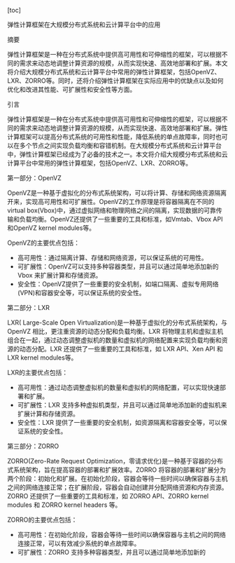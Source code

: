 
[toc]                    
                
                
弹性计算框架在大规模分布式系统和云计算平台中的应用

摘要

弹性计算框架是一种在分布式系统中提供高可用性和可伸缩性的框架，可以根据不同的需求来动态地调整计算资源的规模，从而实现快速、高效地部署和扩展。本文将介绍大规模分布式系统和云计算平台中常用的弹性计算框架，包括OpenVZ、LXR、ZORRO等。同时，还将介绍弹性计算框架在实际应用中的优缺点以及如何优化和改进其性能、可扩展性和安全性等方面。

引言

弹性计算框架是一种在分布式系统中提供高可用性和可伸缩性的框架，可以根据不同的需求来动态地调整计算资源的规模，从而实现快速、高效地部署和扩展。弹性计算框架可以提高分布式系统的可用性和性能，降低系统的单点故障率，同时也可以在多个节点之间实现负载均衡和容错机制。在大规模分布式系统和云计算平台中，弹性计算框架已经成为了必备的技术之一。本文将介绍大规模分布式系统和云计算平台中常用的弹性计算框架，包括OpenVZ、LXR、ZORRO等。

第一部分：OpenVZ

OpenVZ是一种基于虚拟化的分布式系统架构，可以将计算、存储和网络资源隔离开来，实现高可用性和可扩展性。OpenVZ的工作原理是将容器隔离在不同的 virtual box(Vbox)中，通过虚拟网络和物理网络之间的隔离，实现数据的可靠传输和负载均衡。OpenVZ还提供了一些重要的工具和标准，如Vmtab、Vbox API和OpenVZ kernel modules等。

OpenVZ的主要优点包括：

- 高可用性：通过隔离计算、存储和网络资源，可以保证系统的可用性。
- 可扩展性：OpenVZ可以支持多种容器类型，并且可以通过简单地添加新的 Vbox 来扩展计算和存储资源。
- 安全性：OpenVZ提供了一些重要的安全机制，如端口隔离、虚拟专用网络(VPN)和容器安全等，可以保证系统的安全性。

第二部分：LXR

LXR( Large-Scale Open Virtualization)是一种基于虚拟化的分布式系统架构，与 OpenVZ 相比，更注重资源的动态分配和负载均衡。LXR 将物理主机和虚拟主机组合在一起，通过动态调整虚拟机的数量和虚拟机的网络配置来实现负载均衡和资源的动态分配。LXR 还提供了一些重要的工具和标准，如 LXR API、Xen API 和 LXR kernel modules等。

LXR的主要优点包括：

- 高可用性：通过动态调整虚拟机的数量和虚拟机的网络配置，可以实现快速部署和扩展。
- 可扩展性：LXR 支持多种虚拟机类型，并且可以通过简单地添加新的虚拟机来扩展计算和存储资源。
- 安全性：LXR 提供了一些重要的安全机制，如资源隔离和容器安全等，可以保证系统的安全性。

第三部分：ZORRO

ZORRO(Zero-Rate Request Optimization，零请求优化)是一种基于容器的分布式系统架构，旨在提高容器的部署和扩展效率。ZORRO 将容器的部署和扩展分为两个阶段：初始化和扩展。在初始化阶段，容器会等待一些时间以确保容器与主机之间的网络连接正常；在扩展阶段，容器会自动创建并分配网络资源和内存资源。ZORRO 还提供了一些重要的工具和标准，如 ZORRO API、ZORRO  kernel modules 和 ZORRO  kernel headers 等。

ZORRO的主要优点包括：

- 高可用性：在初始化阶段，容器会等待一些时间以确保容器与主机之间的网络连接正常，可以有效减少系统的单点故障率。
- 可扩展性：ZORRO 支持多种容器类型，并且可以通过简单地添加新的

